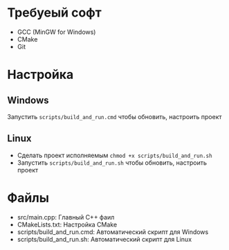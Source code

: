 

# Требуеый софт
- GCC (MinGW for Windows)
- CMake
- Git

# Настройка
## Windows
Запустить `scripts/build_and_run.cmd` чтобы обновить, настроить проект

## Linux
- Сделать проект исполняемым `chmod +x scripts/build_and_run.sh`
- Запустить `scripts/build_and_run.sh` чтобы обновить, настроить проект

# Файлы
- src/main.cpp: Главный C++ фаил
- CMakeLists.txt: Настройка CMake
- scripts/build_and_run.cmd: Автоматический скрипт для Windows
- scripts/build_and_run.sh: Автоматический скрипт для Linux
